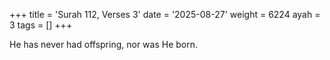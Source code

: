 +++
title = 'Surah 112, Verses 3'
date = '2025-08-27'
weight = 6224
ayah = 3
tags = []
+++

He has never had offspring, nor was He born.